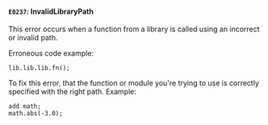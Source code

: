 #### `E0237`: InvalidLibraryPath

This error occurs when a function from a library is called using an incorrect or invalid path.

Erroneous code example:

```
lib.lib.lib.fn();
```

To fix this error, that the function or module you're trying to use is correctly specified with the right path. Example:

```
add math;
math.abs(-3.0);
```